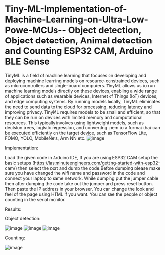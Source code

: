 # Tiny-ML-Implementation-of-Machine-Learning-on-Ultra-Low-Powe-MCUs-- Object detection, Object detection, Animal detection and Counting ESP32 CAM, Arduino BLE Sense

TinyML is a field of machine learning that focuses on developing and deploying machine learning models on resource-constrained devices, such as microcontrollers and single-board computers.
TinyML allows us to run machine learning models directly on these devices, enabling a wide range of applications such as wearable devices, Internet of Things (IoT) devices, and edge computing systems.
By running models locally, TinyML eliminates the need to send data to the cloud for processing, reducing latency and improving privacy.
TinyML requires models to be small and efficient, so that they can be run on devices with limited memory and computational resources. This typically involves using lightweight models, such as decision trees, logistic regression, and converting them to a format that can be executed efficiently on the target device, such as TensorFlow Lite, FOMO, YOLO, MobileNets, Arm NN etc.
![image](https://github.com/puneethegde/Tiny-ML-Implementation-of-Machine-Learning-on-Ultra-Low-Powe-MCUs/assets/88820961/51594ae2-77a0-49dc-aa2b-b7c8744c4436)


Implementation:

Load the given code in Arduino IDE, If you are using ESP32 CAM setup the basic setups (https://lastminuteengineers.com/getting-started-with-esp32-cam/) then select the port and dump the code.Before dumping please make sure you have changed the wifi name and password in the code and connect your laptop to same network. While dumping put the jumper cable then after dumping the code take out the jumper and press reset button. Then paste the IP address in your browser. You can change the look and feel of the page using HTML if you want. You can see the people or object counting in the serial monitor.


Results:


Object detection:




![image](https://github.com/puneethegde/Tiny-ML-Implementation-of-Machine-Learning-on-Ultra-Low-Powe-MCUs/assets/88820961/442a8fc5-c4fc-4f81-ae7f-987d062d6997)
![image](https://github.com/puneethegde/Tiny-ML-Implementation-of-Machine-Learning-on-Ultra-Low-Powe-MCUs/assets/88820961/f593e3f5-fd9c-4b6b-9fa4-bca05a0718b4)
![image](https://github.com/puneethegde/Tiny-ML-Implementation-of-Machine-Learning-on-Ultra-Low-Powe-MCUs/assets/88820961/adc9e078-6777-41e8-8b84-e19fd568f798)

Counting:



![image](https://github.com/puneethegde/Tiny-ML-Implementation-of-Machine-Learning-on-Ultra-Low-Powe-MCUs/assets/88820961/39433a92-998b-4533-9927-93653550a9f4)



